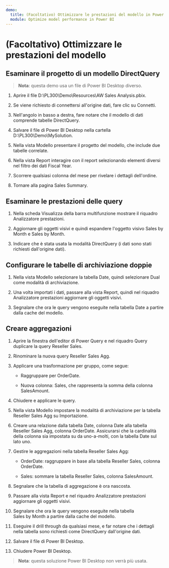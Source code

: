 ```yaml
---
demo:
  title: (Facoltativo) Ottimizzare le prestazioni del modello in Power BI
  module: Optimize model performance in Power BI
---
```


# (Facoltativo) Ottimizzare le prestazioni del modello

## Esaminare il progetto di un modello DirectQuery

> **Nota**: questa demo usa un file di Power BI Desktop diverso.

1. Aprire il file D:\PL300\Demo\Resources\AW Sales Analysis.pbix.

1. Se viene richiesto di connettersi all'origine dati, fare clic su Connetti.

1. Nell'angolo in basso a destra, fare notare che il modello di dati comprende tabelle DirectQuery.

1. Salvare il file di Power BI Desktop nella cartella D:\PL300\Demo\MySolution.

1. Nella vista Modello presentare il progetto del modello, che include due tabelle correlate.

1. Nella vista Report interagire con il report selezionando elementi diversi nel filtro dei dati Fiscal Year.

1. Scorrere qualsiasi colonna del mese per rivelare i dettagli dell'ordine.

1. Tornare alla pagina Sales Summary.

## Esaminare le prestazioni delle query

1. Nella scheda Visualizza della barra multifunzione mostrare il riquadro Analizzatore prestazioni.

1. Aggiornare gli oggetti visivi e quindi espandere l'oggetto visivo Sales by Month e Sales by Month.

1. Indicare che è stata usata la modalità DirectQuery (i dati sono stati richiesti dall'origine dati).

## Configurare le tabelle di archiviazione doppie

1. Nella vista Modello selezionare la tabella Date, quindi selezionare Dual come modalità di archiviazione.

1. Una volta importati i dati, passare alla vista Report, quindi nel riquadro Analizzatore prestazioni aggiornare gli oggetti visivi.

1. Segnalare che ora le query vengono eseguite nella tabella Date a partire dalla cache del modello.

## Creare aggregazioni

1. Aprire la finestra dell'editor di Power Query e nel riquadro Query duplicare la query Reseller Sales.

1. Rinominare la nuova query Reseller Sales Agg.

1. Applicare una trasformazione per gruppo, come segue:

    - Raggruppare per OrderDate.

    - Nuova colonna: Sales, che rappresenta la somma della colonna SalesAmount.

1. Chiudere e applicare le query.

1. Nella vista Modello impostare la modalità di archiviazione per la tabella Reseller Sales Agg su Importazione.

1. Creare una relazione dalla tabella Date, colonna Date alla tabella Reseller Sales Agg, colonna OrderDate. Assicurarsi che la cardinalità della colonna sia impostata su da uno-a-molti, con la tabella Date sul lato uno.

1. Gestire le aggregazioni nella tabella Reseller Sales Agg:

    - OrderDate: raggruppare in base alla tabella Reseller Sales, colonna OrderDate.

    - Sales: sommare la tabella Reseller Sales, colonna SalesAmount.

1. Segnalare che la tabella di aggregazione è ora nascosta.

1. Passare alla vista Report e nel riquadro Analizzatore prestazioni aggiornare gli oggetti visivi.

1. Segnalare che ora le query vengono eseguite nella tabella Sales by Month a partire dalla cache del modello.

1. Eseguire il drill through da qualsiasi mese, e far notare che i dettagli nella tabella sono richiesti come DirectQuery dall'origine dati.

1. Salvare il file di Power BI Desktop.

1. Chiudere Power BI Desktop.

> **Nota**: questa soluzione Power BI Desktop non verrà più usata.
